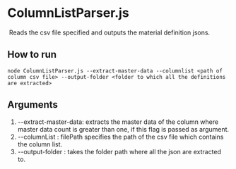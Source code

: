# ColumnListParser.js         
​
Reads the csv file specified and outputs the material definition jsons.
​
## How to run
```
node ColumnListParser.js --extract-master-data --columnlist <path of column csv file> --output-folder <folder to which all the definitions are extracted>
```

## Arguments

1. --extract-master-data: extracts the master data of the column where master data count is greater than one, if this flag is passed as argument.
2. --columnList <filePath>:  filePath specifies the path of the csv file which contains the column list.
3. --output-folder <folder path>: takes the folder path where all the json are extracted to. 
